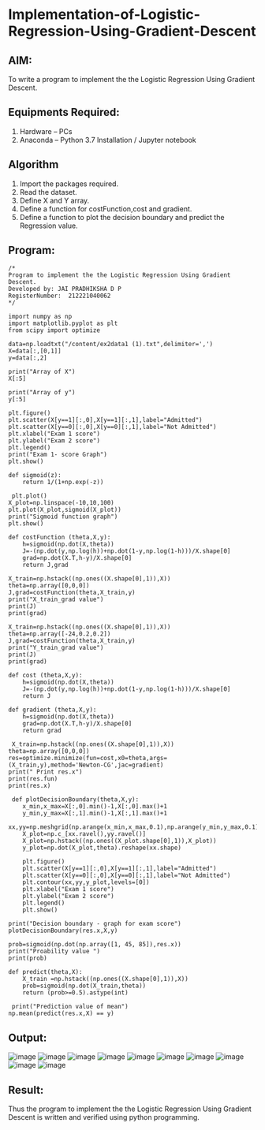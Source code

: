# Implementation-of-Logistic-Regression-Using-Gradient-Descent

## AIM:
To write a program to implement the the Logistic Regression Using Gradient Descent.

## Equipments Required:
1. Hardware – PCs
2. Anaconda – Python 3.7 Installation / Jupyter notebook

## Algorithm
1. Import the packages required.
2. Read the dataset.
3. Define X and Y array.
4. Define a function for costFunction,cost and gradient.
5. Define a function to plot the decision boundary and predict the Regression value. 

## Program:
```
/*
Program to implement the the Logistic Regression Using Gradient Descent.
Developed by: JAI PRADHIKSHA D P
RegisterNumber:  212221040062
*/
```
```
import numpy as np
import matplotlib.pyplot as plt
from scipy import optimize

data=np.loadtxt("/content/ex2data1 (1).txt",delimiter=',')
X=data[:,[0,1]]
y=data[:,2]

print("Array of X") 
X[:5]

print("Array of y") 
y[:5]

plt.figure()
plt.scatter(X[y==1][:,0],X[y==1][:,1],label="Admitted")
plt.scatter(X[y==0][:,0],X[y==0][:,1],label="Not Admitted")
plt.xlabel("Exam 1 score")
plt.ylabel("Exam 2 score")
plt.legend()
print("Exam 1- score Graph")
plt.show()

def sigmoid(z):
    return 1/(1+np.exp(-z))

 plt.plot()
X_plot=np.linspace(-10,10,100)
plt.plot(X_plot,sigmoid(X_plot))
print("Sigmoid function graph")
plt.show()

def costFunction (theta,X,y):
    h=sigmoid(np.dot(X,theta))
    J=-(np.dot(y,np.log(h))+np.dot(1-y,np.log(1-h)))/X.shape[0]
    grad=np.dot(X.T,h-y)/X.shape[0]
    return J,grad
    
X_train=np.hstack((np.ones((X.shape[0],1)),X))
theta=np.array([0,0,0])
J,grad=costFunction(theta,X_train,y)
print("X_train_grad value")
print(J)
print(grad)

X_train=np.hstack((np.ones((X.shape[0],1)),X))
theta=np.array([-24,0.2,0.2])
J,grad=costFunction(theta,X_train,y)
print("Y_train_grad value")
print(J)
print(grad)

def cost (theta,X,y):
    h=sigmoid(np.dot(X,theta))
    J=-(np.dot(y,np.log(h))+np.dot(1-y,np.log(1-h)))/X.shape[0]
    return J

def gradient (theta,X,y):
    h=sigmoid(np.dot(X,theta))
    grad=np.dot(X.T,h-y)/X.shape[0]
    return grad 
   
 X_train=np.hstack((np.ones((X.shape[0],1)),X))
theta=np.array([0,0,0])
res=optimize.minimize(fun=cost,x0=theta,args=(X_train,y),method='Newton-CG',jac=gradient)
print(" Print res.x")
print(res.fun)
print(res.x)   
    
 def plotDecisionBoundary(theta,X,y):
    x_min,x_max=X[:,0].min()-1,X[:,0].max()+1
    y_min,y_max=X[:,1].min()-1,X[:,1].max()+1
    xx,yy=np.meshgrid(np.arange(x_min,x_max,0.1),np.arange(y_min,y_max,0.1))
    X_plot=np.c_[xx.ravel(),yy.ravel()]
    X_plot=np.hstack((np.ones((X_plot.shape[0],1)),X_plot))
    y_plot=np.dot(X_plot,theta).reshape(xx.shape)
    
    plt.figure()
    plt.scatter(X[y==1][:,0],X[y==1][:,1],label="Admitted")
    plt.scatter(X[y==0][:,0],X[y==0][:,1],label="Not Admitted")
    plt.contour(xx,yy,y_plot,levels=[0])
    plt.xlabel("Exam 1 score")
    plt.ylabel("Exam 2 score")
    plt.legend()
    plt.show()
  
print("Decision boundary - graph for exam score")
plotDecisionBoundary(res.x,X,y)

prob=sigmoid(np.dot(np.array([1, 45, 85]),res.x))
print("Proability value ")
print(prob)

def predict(theta,X):
    X_train =np.hstack((np.ones((X.shape[0],1)),X))
    prob=sigmoid(np.dot(X_train,theta))
    return (prob>=0.5).astype(int)
   
 print("Prediction value of mean")
np.mean(predict(res.x,X) == y)  

```
## Output:
![image](https://github.com/Jai-Pradhiksha/-Implementation-of-Logistic-Regression-Using-Gradient-Descent/assets/100289733/df3da620-b64f-459d-9140-b130b2105464)
![image](https://github.com/Jai-Pradhiksha/-Implementation-of-Logistic-Regression-Using-Gradient-Descent/assets/100289733/4e71ce41-ef0e-4d77-9c28-e47bf33af5db)
![image](https://github.com/Jai-Pradhiksha/-Implementation-of-Logistic-Regression-Using-Gradient-Descent/assets/100289733/cf8b5db0-7127-41c3-aa39-397fceb3b01d)
![image](https://github.com/Jai-Pradhiksha/-Implementation-of-Logistic-Regression-Using-Gradient-Descent/assets/100289733/14841f14-a279-49ef-860a-6b07e3d0a420)
![image](https://github.com/Jai-Pradhiksha/-Implementation-of-Logistic-Regression-Using-Gradient-Descent/assets/100289733/f367e90d-5bd6-42ca-9e10-99b0b2753b38)
![image](https://github.com/Jai-Pradhiksha/-Implementation-of-Logistic-Regression-Using-Gradient-Descent/assets/100289733/f58dc85a-bba0-4926-9120-37a233d02720)
![image](https://github.com/Jai-Pradhiksha/-Implementation-of-Logistic-Regression-Using-Gradient-Descent/assets/100289733/11a65a8a-7ce2-496b-9f4a-9635f7da8d66)
![image](https://github.com/Jai-Pradhiksha/-Implementation-of-Logistic-Regression-Using-Gradient-Descent/assets/100289733/565bbab9-80d2-42ba-8eaa-dcdfebe6985d)
![image](https://github.com/Jai-Pradhiksha/-Implementation-of-Logistic-Regression-Using-Gradient-Descent/assets/100289733/5263eda1-0adc-4476-a176-027454009933)
![image](https://github.com/Jai-Pradhiksha/-Implementation-of-Logistic-Regression-Using-Gradient-Descent/assets/100289733/b272b09a-b3e3-4fb0-883c-1d2b1bf72c8b)



## Result:
Thus the program to implement the the Logistic Regression Using Gradient Descent is written and verified using python programming.

